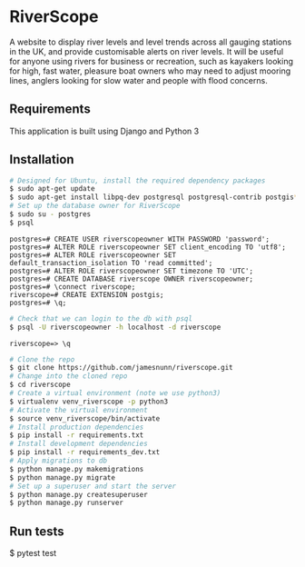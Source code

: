 # RiverScope

A website to display river levels and level trends across all gauging stations in the UK, and provide customisable alerts on river levels. It will be useful for anyone using rivers for business or recreation, such as kayakers looking for high, fast water, pleasure boat owners who may need to adjust mooring lines, anglers looking for slow water and people with flood concerns.

## Requirements

This application is built using Django and Python 3

## Installation

```bash
# Designed for Ubuntu, install the required dependency packages
$ sudo apt-get update
$ sudo apt-get install libpq-dev postgresql postgresql-contrib postgis*
# Set up the database owner for RiverScope
$ sudo su - postgres
$ psql
```

```psql
postgres=# CREATE USER riverscopeowner WITH PASSWORD 'password';
postgres=# ALTER ROLE riverscopeowner SET client_encoding TO 'utf8';
postgres=# ALTER ROLE riverscopeowner SET default_transaction_isolation TO 'read committed';
postgres=# ALTER ROLE riverscopeowner SET timezone TO 'UTC';
postgres=# CREATE DATABASE riverscope OWNER riverscopeowner;
postgres=# \connect riverscope;
riverscope=# CREATE EXTENSION postgis;
postgres=# \q;
```

```bash
# Check that we can login to the db with psql
$ psql -U riverscopeowner -h localhost -d riverscope
```

```psql
riverscope=> \q
```

```bash
# Clone the repo
$ git clone https://github.com/jamesnunn/riverscope.git
# Change into the cloned repo
$ cd riverscope
# Create a virtual environment (note we use python3)
$ virtualenv venv_riverscope -p python3
# Activate the virtual environment
$ source venv_riverscope/bin/activate
# Install production dependencies
$ pip install -r requirements.txt
# Install development dependencies
$ pip install -r requirements_dev.txt
# Apply migrations to db
$ python manage.py makemigrations
$ python manage.py migrate
# Set up a superuser and start the server
$ python manage.py createsuperuser
$ python manage.py runserver
```

## Run tests
$ pytest test